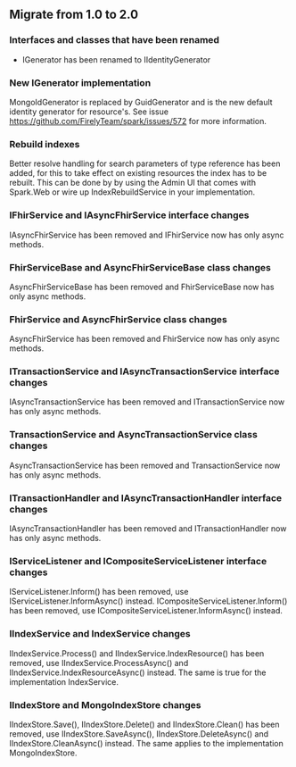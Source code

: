 ## Migrate from 1.0 to 2.0

### Interfaces and classes that have been renamed
- IGenerator has been renamed to IIdentityGenerator

### New IGenerator implementation
MongoIdGenerator is replaced by GuidGenerator and is the new default identity generator for resource's.
See issue https://github.com/FirelyTeam/spark/issues/572 for more information.

### Rebuild indexes
Better resolve handling for search parameters of type reference has been added, for this to take effect on existing
resources the index has to be rebuilt. This can be done by by using the Admin UI that comes with Spark.Web or wire up
IndexRebuildService in your implementation.

### IFhirService and IAsyncFhirService interface changes
IAsyncFhirService has been removed and IFhirService now has only async methods.

### FhirServiceBase and AsyncFhirServiceBase class changes
AsyncFhirServiceBase has been removed and FhirServiceBase now has only async methods.

### FhirService and AsyncFhirService class changes
AsyncFhirService has been removed and FhirService now has only async methods.

### ITransactionService and IAsyncTransactionService interface changes
IAsyncTransactionService has been removed and ITransactionService now has only async methods.

### TransactionService and AsyncTransactionService class changes
AsyncTransactionService has been removed and TransactionService now has only async methods.

### ITransactionHandler and IAsyncTransactionHandler interface changes
IAsyncTransactionHandler has been removed and ITransactionHandler now has only async methods.

### IServiceListener and ICompositeServiceListener interface changes
IServiceListener.Inform() has been removed, use IServiceListener.InformAsync() instead.
ICompositeServiceListener.Inform() has been removed, use ICompositeServiceListener.InformAsync() instead.

### IIndexService and IndexService changes
IIndexService.Process() and IIndexService.IndexResource() has been removed, use IIndexService.ProcessAsync() and
IIndexService.IndexResourceAsync() instead. The same is true for the implementation IndexService.

### IIndexStore and MongoIndexStore changes
IIndexStore.Save(), IIndexStore.Delete() and IIndexStore.Clean() has been removed, use IIndexStore.SaveAsync(),
IIndexStore.DeleteAsync() and IIndexStore.CleanAsync() instead. The same applies to the implementation MongoIndexStore. 
